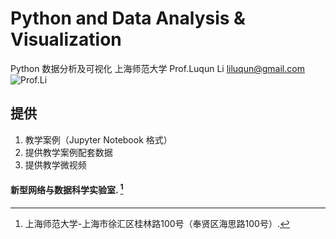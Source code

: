 # Python and Data Analysis & Visualization
 Python 数据分析及可视化
 上海师范大学  Prof.Luqun Li  <liluqun@gmail.com>
 ![Prof.Li](https://www.python.org/static/img/python-logo@2x.png)

## 提供  
1. 教学案例（Jupyter Notebook 格式）
2. 提供教学案例配套数据
3. 提供教学微视频






#### 新型网络与数据科学实验室. [^1]

[^1]: 上海师范大学-上海市徐汇区桂林路100号（奉贤区海思路100号）.
